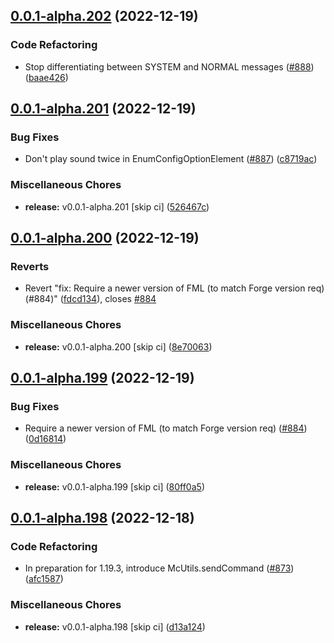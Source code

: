## [0.0.1-alpha.202](https://github.com/Wynntils/Artemis/compare/v0.0.1-alpha.201...v0.0.1-alpha.202) (2022-12-19)


### Code Refactoring

* Stop differentiating between SYSTEM and NORMAL messages ([#888](https://github.com/Wynntils/Artemis/issues/888)) ([baae426](https://github.com/Wynntils/Artemis/commit/baae42644c5650fdaf1e4395c5cdf5cf31459d7d))

## [0.0.1-alpha.201](https://github.com/Wynntils/Artemis/compare/v0.0.1-alpha.200...v0.0.1-alpha.201) (2022-12-19)


### Bug Fixes

* Don't play sound twice in EnumConfigOptionElement ([#887](https://github.com/Wynntils/Artemis/issues/887)) ([c8719ac](https://github.com/Wynntils/Artemis/commit/c8719accad041c61f449642750e7d9be98f33676))


### Miscellaneous Chores

* **release:** v0.0.1-alpha.201 [skip ci] ([526467c](https://github.com/Wynntils/Artemis/commit/526467c049468e7fa9b9b69ffd022aed79e39d69))

## [0.0.1-alpha.200](https://github.com/Wynntils/Artemis/compare/v0.0.1-alpha.199...v0.0.1-alpha.200) (2022-12-19)


### Reverts

* Revert "fix: Require a newer version of FML (to match Forge version req) (#884)" ([fdcd134](https://github.com/Wynntils/Artemis/commit/fdcd1348c22f63a377f06f2ba1833e32547f7c1c)), closes [#884](https://github.com/Wynntils/Artemis/issues/884)


### Miscellaneous Chores

* **release:** v0.0.1-alpha.200 [skip ci] ([8e70063](https://github.com/Wynntils/Artemis/commit/8e70063f3bd2365960c6c752b2521b3e64180baf))

## [0.0.1-alpha.199](https://github.com/Wynntils/Artemis/compare/v0.0.1-alpha.198...v0.0.1-alpha.199) (2022-12-19)


### Bug Fixes

* Require a newer version of FML (to match Forge version req) ([#884](https://github.com/Wynntils/Artemis/issues/884)) ([0d16814](https://github.com/Wynntils/Artemis/commit/0d16814fabf4bd41dab35de773ac1d57a1414864))


### Miscellaneous Chores

* **release:** v0.0.1-alpha.199 [skip ci] ([80ff0a5](https://github.com/Wynntils/Artemis/commit/80ff0a589c253697ae63c24f2d37bff62bbaae2e))

## [0.0.1-alpha.198](https://github.com/Wynntils/Artemis/compare/v0.0.1-alpha.197...v0.0.1-alpha.198) (2022-12-18)


### Code Refactoring

* In preparation for 1.19.3, introduce McUtils.sendCommand ([#873](https://github.com/Wynntils/Artemis/issues/873)) ([afc1587](https://github.com/Wynntils/Artemis/commit/afc1587a0f4629ced1c94a459b269a07ce38ae44))


### Miscellaneous Chores

* **release:** v0.0.1-alpha.198 [skip ci] ([d13a124](https://github.com/Wynntils/Artemis/commit/d13a124b3b3534c91a4749d4a76a81da23c5b7b3))

